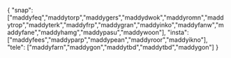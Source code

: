 { "snap": ["maddyfeq","maddytorp","maddygers","maddydwok","maddyromn","maddytrop","maddyterk","maddyfrp","maddygran","maddyinko","maddyfanw","maddyfane","maddyhamg","maddypasu","maddywoon"], "insta": ["maddyfees","maddyparp","maddypean","maddyroor","maddyikno"], "tele": ["maddyfarn","maddygon","maddytbd","maddytbd","maddygon"] }
